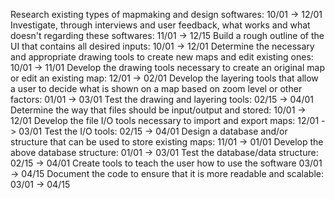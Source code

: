 Research existing types of mapmaking and design softwares: 10/01 -> 12/01
Investigate, through interviews and user feedback, what works and what doesn't regarding these softwares: 11/01 -> 12/15
Build a rough outline of the UI that contains all desired inputs: 10/01 -> 12/01
Determine the necessary and appropriate drawing tools to create new maps and edit existing ones: 10/01 -> 11/01
Develop the drawing tools necessary to create an original map or edit an existing map: 12/01 -> 02/01
Develop the layering tools that allow a user to decide what is shown on a map based on zoom level or other factors: 01/01 -> 03/01
Test the drawing and layering tools: 02/15 -> 04/01
Determine the way that files should be input/output and stored: 10/01 -> 12/01
Develop the file I/O tools necessary to import and export maps: 12/01 -> 03/01
Test the I/O tools: 02/15 -> 04/01
Design a database and/or structure that can be used to store existing maps: 11/01 -> 01/01
Develop the above database structure: 01/01 -> 03/01
Test the database/data structure: 02/15 -> 04/01 
Create tools to teach the user how to use the software 03/01 -> 04/15 
Document the code to ensure that it is more readable and scalable: 03/01 -> 04/15